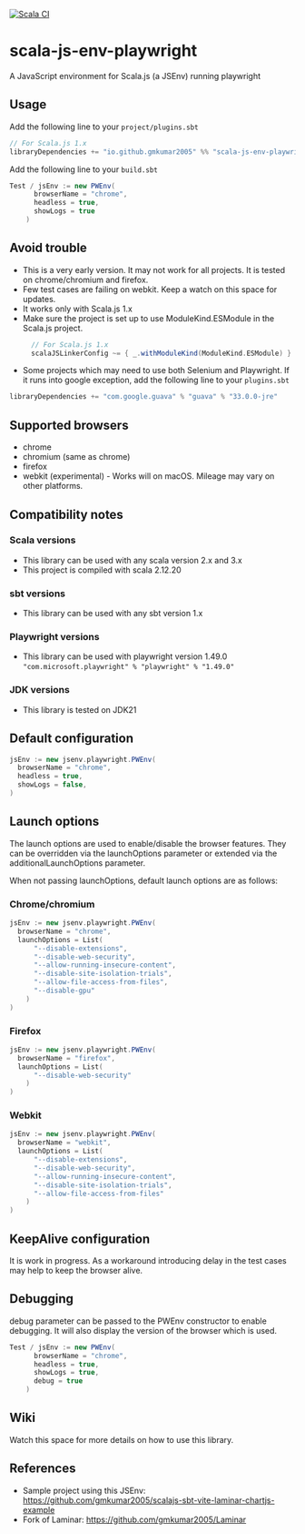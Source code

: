 [![Scala CI](https://github.com/gmkumar2005/scala-js-env-playwright/actions/workflows/scala.yml/badge.svg)](https://github.com/gmkumar2005/scala-js-env-playwright/actions/workflows/scala.yml)
# scala-js-env-playwright
A JavaScript environment for Scala.js (a JSEnv) running playwright
## Usage
Add the following line to your `project/plugins.sbt` 
```scala
// For Scala.js 1.x
libraryDependencies += "io.github.gmkumar2005" %% "scala-js-env-playwright" % "0.1.11"
```
Add the following line to your `build.sbt` 
```scala
Test / jsEnv := new PWEnv(
      browserName = "chrome",
      headless = true,
      showLogs = true
    )
```
## Avoid trouble
* This is a very early version. It may not work for all projects. It is tested on chrome/chromium and firefox.
* Few test cases are failing on webkit. Keep a watch on this space for updates.
* It works only with Scala.js 1.x
* Make sure the project is set up to use ModuleKind.ESModule in the Scala.js project.
  ```scala
    // For Scala.js 1.x
    scalaJSLinkerConfig ~= { _.withModuleKind(ModuleKind.ESModule) }
    ```
* Some projects which may need to use both Selenium and Playwright. 
If it runs into google exception, add the following line to your `plugins.sbt` 
```scala
libraryDependencies += "com.google.guava" % "guava" % "33.0.0-jre"
```

## Supported browsers
* chrome
* chromium (same as chrome)
* firefox
* webkit (experimental) - Works will on macOS. Mileage may vary on other platforms.

## Compatibility notes
### Scala versions
* This library can be used with any scala version 2.x and 3.x
* This project is compiled with scala 2.12.20
### sbt versions
* This library can be used with any sbt version 1.x 
### Playwright versions
* This library can be used with playwright version 1.49.0 `"com.microsoft.playwright" % "playwright" % "1.49.0"`
### JDK versions
* This library is tested on JDK21 

## Default configuration
```scala
jsEnv := new jsenv.playwright.PWEnv(
  browserName = "chrome",
  headless = true,
  showLogs = false,
)
```

## Launch options

The launch options are used to enable/disable the browser features. They can be overridden via the launchOptions parameter or extended via the additionalLaunchOptions parameter.

When not passing launchOptions, default launch options are as follows:

### Chrome/chromium
```scala
jsEnv := new jsenv.playwright.PWEnv(
  browserName = "chrome",
  launchOptions = List(
      "--disable-extensions", 
      "--disable-web-security", 
      "--allow-running-insecure-content", 
      "--disable-site-isolation-trials", 
      "--allow-file-access-from-files", 
      "--disable-gpu"
    )
)
```

### Firefox
```scala
jsEnv := new jsenv.playwright.PWEnv(
  browserName = "firefox",
  launchOptions = List(
      "--disable-web-security"
    )
)
```

### Webkit
```scala
jsEnv := new jsenv.playwright.PWEnv(
  browserName = "webkit",
  launchOptions = List(
      "--disable-extensions", 
      "--disable-web-security", 
      "--allow-running-insecure-content", 
      "--disable-site-isolation-trials", 
      "--allow-file-access-from-files"
    )
)
```

## KeepAlive configuration 
It is work in progress.
As a workaround introducing delay in the test cases may help to keep the browser alive. 

## Debugging
debug parameter can be passed to the PWEnv constructor to enable debugging. It will also display the version of the browser which is used.
```scala
Test / jsEnv := new PWEnv(
      browserName = "chrome",
      headless = true,
      showLogs = true,
      debug = true
    )
```

## Wiki
Watch this space for more details on how to use this library.

## References
* Sample project using this JSEnv: https://github.com/gmkumar2005/scalajs-sbt-vite-laminar-chartjs-example
* Fork of Laminar: https://github.com/gmkumar2005/Laminar
